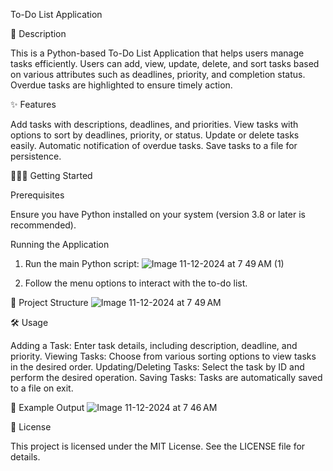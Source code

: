 To-Do List Application

📜 Description

This is a Python-based To-Do List Application that helps users manage tasks efficiently. Users can add, view, update, delete, and sort tasks based on various attributes such as deadlines, priority, and completion status. Overdue tasks are highlighted to ensure timely action.

✨ Features

Add tasks with descriptions, deadlines, and priorities.
View tasks with options to sort by deadlines, priority, or status.
Update or delete tasks easily.
Automatic notification of overdue tasks.
Save tasks to a file for persistence.

🚀🚀🚀 Getting Started

Prerequisites

Ensure you have Python installed on your system (version 3.8 or later is recommended).

Running the Application

1. Run the main Python script:
![Image 11-12-2024 at 7 49 AM (1)](https://github.com/user-attachments/assets/5be57820-1586-43bd-b960-25807cd2be3f)

2. Follow the menu options to interact with the to-do list.

📂 Project Structure
![Image 11-12-2024 at 7 49 AM](https://github.com/user-attachments/assets/09a4e5f8-21b2-440b-9e5e-761e622d4807)

🛠️ Usage

Adding a Task: Enter task details, including description, deadline, and priority.
Viewing Tasks: Choose from various sorting options to view tasks in the desired order.
Updating/Deleting Tasks: Select the task by ID and perform the desired operation.
Saving Tasks: Tasks are automatically saved to a file on exit.

📝 Example Output
![Image 11-12-2024 at 7 46 AM](https://github.com/user-attachments/assets/0b32b1ac-29aa-4328-87a6-e668b783c586)

📖 License

This project is licensed under the MIT License. See the LICENSE file for details.


